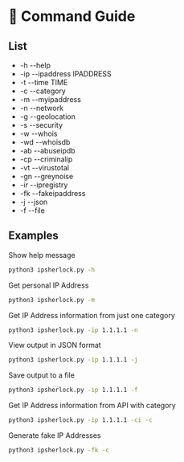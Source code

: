 # 🍦 Command Guide

## List

 - -h --help
 - -ip --ipaddress IPADDRESS
 - -t --time TIME
 - -c --category
 - -m --myipaddress
 - -n --network
 - -g --geolocation
 - -s --security
 - -w --whois
 - -wd --whoisdb
 - -ab --abuseipdb
 - -cp --criminalip
 - -vt --virustotal
 - -gn --greynoise
 - -ir --ipregistry
 - -fk --fakeipaddress
 - -j --json
 - -f --file

## Examples
Show help message
```bash
python3 ipsherlock.py -h
```
Get personal IP Address
```bash
python3 ipsherlock.py -m
```
Get IP Address information from just one category
```bash
python3 ipsherlock.py -ip 1.1.1.1 -n
```
View output in JSON format
```bash
python3 ipsherlock.py -ip 1.1.1.1 -j
```
Save output to a file
```bash
python3 ipsherlock.py -ip 1.1.1.1 -f
```
Get IP Address information from API with category
```bash
python3 ipsherlock.py -ip 1.1.1.1 -ci -c
```
Generate fake IP Addresses
```bash
python3 ipsherlock.py -fk -c
```
